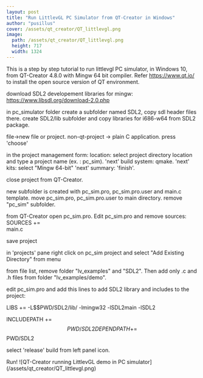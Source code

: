 ```yaml
---
layout: post
title: "Run LittlevGL PC Simulator from QT-Creator in Windows"
author: "pusillus"
cover: /assets/qt_creator/QT_littlevgl.png
image:
  path: /assets/qt_creator/QT_littlevgl.png
  height: 717
  width: 1324
---
```


This is a step by step tutorial to run littlevgl PC simulator, in Windows 10, from QT-Creator 4.8.0 with Mingw 64 bit compiler.
Refer https://www.qt.io/ to install the open source version of QT environment.


download SDL2 developement libraries for mingw:
https://www.libsdl.org/download-2.0.php

in pc_simulator folder create a subfolder named SDL2, copy sdl header files there.
create SDL2/lib subfolder and copy libraries for i686-w64 from SDL2 package.

file->new file or project.
non-qt-project -> plain C application. press 'choose'

in the project management form:
location: select project directory location and type a project name (ex. : pc_sim). 'next'
build system: qmake. 'next'
kits: select "Mingw 64-bit" 'next'
summary: 'finish'.

close project from QT-Creator.

new subfolder is created with pc_sim.pro, pc_sim.pro.user and main.c template.
move pc_sim.pro, pc_sim.pro.user to main directory. remove "pc_sim" subfolder.

from QT-Creator open pc_sim.pro. Edit pc_sim.pro and remove sources:
SOURCES += \
        main.c

save project

in 'projects' pane right click on pc_sim project and select "Add Existing Directory" from menu

from file list, remove folder "lv_examples" and "SDL2". Then add only .c and .h files from folder "lv_examples/demo".

edit pc_sim.pro and add this lines to add SDL2 library and includes to the project:


LIBS += -L$$PWD/SDL2/lib/ -lmingw32 -lSDL2main -lSDL2

INCLUDEPATH += $$PWD/SDL2
DEPENDPATH += $$PWD/SDL2

select 'release' build from left panel icon.

Run!
![QT-Creator running LittlevGL demo in PC simulator] (/assets/qt_creator/QT_littlevgl.png)

